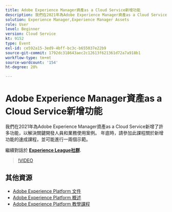 ```yaml
---
title: Adobe Experience Manager資產as a Cloud Service新增功能
description: 我們在2021年為Adobe Experience Manager資產as a Cloud Service新增了許多功能，以解決關鍵開發人員和業務使用案例。 年底時，請參加此課程關於新增功能的速成課程，並可能進行一兩個示範。
solution: Experience Manager,Experience Manager Assets
role: User
level: Beginner
version: Cloud Service
kt: 9152
type: Event
exl-id: ce592a15-3ed9-4bff-bc3c-b655037e22b9
source-git-commit: 1792dc318643aec2c12613f621361d72a7a918b1
workflow-type: tm+mt
source-wordcount: '154'
ht-degree: 20%

---
```


# Adobe Experience Manager資產as a Cloud Service新增功能

我們在2021年為Adobe Experience Manager資產as a Cloud Service新增了許多功能，以解決關鍵開發人員和業務使用案例。 年底時，請參加此課程關於新增功能的速成課程，並可能進行一兩個示範。

繼續對話於 **[Experience League社群](https://adobe.ly/2XSAcg)**.

>[!VIDEO](https://video.tv.adobe.com/v/337574/?quality=12&learn=on&hidetitle=true)

## 其他資源

- [Adobe Experience Platform 文件](https://experienceleague.adobe.com/docs/experience-platform.html)
- [Adobe Experience Platform 概述](https://experienceleague.adobe.com/docs/experience-platform/landing/home.html?lang=zh-Hant)
- [Adobe Experience Platform 教學課程](https://experienceleague.adobe.com/docs/platform-learn/tutorials/overview.html?lang=zh-Hant)
